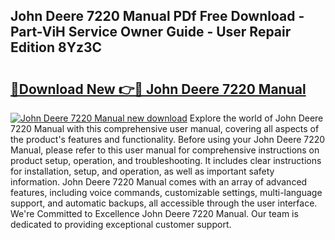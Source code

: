 ## John Deere 7220 Manual PDf Free Download - Part-ViH Service Owner Guide - User Repair Edition 8Yz3C

# <h2><a href="http://bc8896.oget.top/?id=John+Deere+7220+Manual">🔗Download New 👉🔴 John Deere 7220 Manual</a></h2>

[![John Deere 7220 Manual new download](https://i.imgur.com/5g1atiW.png)](http://bc8896.oget.top/?id=John+Deere+7220+Manual)
Explore the world of John Deere 7220 Manual with this comprehensive user manual, covering all aspects of the product's features and functionality. Before using your John Deere 7220 Manual, please refer to this user manual for comprehensive instructions on product setup, operation, and troubleshooting. It includes clear instructions for installation, setup, and operation, as well as important safety information. John Deere 7220 Manual comes with an array of advanced features, including voice commands, customizable settings, multi-language support, and automatic backups, all accessible through the user interface. We're Committed to Excellence John Deere 7220 Manual. Our team is dedicated to providing exceptional customer support.
